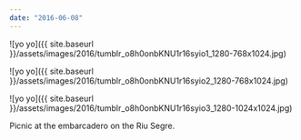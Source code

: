 ```yaml
---
date: "2016-06-08"
---
```


![yo yo]({{ site.baseurl }}/assets/images/2016/tumblr_o8h0onbKNU1r16syio1_1280-768x1024.jpg)

![yo yo]({{ site.baseurl }}/assets/images/2016/tumblr_o8h0onbKNU1r16syio2_1280-768x1024.jpg)

![yo yo]({{ site.baseurl }}/assets/images/2016/tumblr_o8h0onbKNU1r16syio3_1280-1024x1024.jpg)

Picnic at the embarcadero on the Riu Segre.
